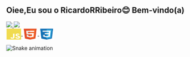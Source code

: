  ## Oiee,Eu sou o RicardoRRibeiro😊 Bem-vindo(a) 
<div>

<a href="https://github.com/">
<img height="180em" src="https://github-RicardoRRibeiroreadme-stats.vercel.app/apiusername=RicardoRRibeiro&show_icons=true&theme=tokyonight&include_all_commits=true&count_private=true" /> 
<img height="180em" src="https://github-readme-stats.vercel.app/api/top-langs/?username=RicardoRRibeiro&layout=compact&langs_count=6&theme-tokyonight"/>
 </div>
<div style="display: inline_block">
<img align="center" alt="Js" height="30" width="40" src="https://raw.githubusercontent.com/devicons/devicon/master/icons/javascript/javascript-plain.svg">
<img align="center" alt="HTML" height="30" width="40" src="https://raw.githubusercontent.com/devicons/devicon/master/icons/html5/html5-original.svg">
<img align="center" alt="CSS" height="30" width="40" src="https://raw.githubusercontent.com/devicons/devicon/master/icons/css3/css3-original.svg">
</div>

<div>
<a target="_blank"></a>

![Snake animation](https://github.com/devendobro/devendobro/blob/output/github-contribution-grid-snake.svg)
  </div>
